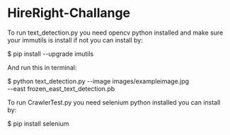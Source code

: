 # HireRight-Challange

To run text_detection.py you need opencv python installed and make sure your immutils is install if not you can install by:

$ pip install --upgrade imutils

And run this in terminal:

$ python text_detection.py --image images/exampleimage.jpg \
	--east frozen_east_text_detection.pb
	
	
To run CrawlerTest.py you need selenium python installed you can install by:

$ pip install selenium
  
